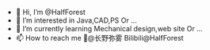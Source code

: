 - 👋 Hi, I’m @HalfForest
- 👀 I’m interested in Java,CAD,PS Or ...
- 🌱 I’m currently learning Mechanical design,web site Or ...
- 📫 How to reach me 🧣@长野弥雾 Bilibili@HalfForest

<!---
HalfForest/HalfForest is a ✨ special ✨ repository because its `README.md` (this file) appears on your GitHub profile.
You can click the Preview link to take a look at your changes.
--->

